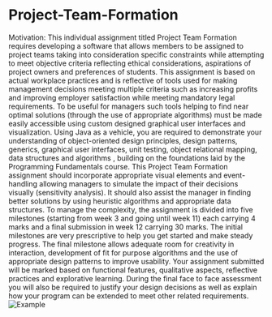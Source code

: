 # Project-Team-Formation
Motivation:  This  individual  assignment  titled  Project  Team  Formation  requires  developing  a  software  that  allows  members  to  be  assigned  to  project  teams  taking  into  consideration  specific  constraints  while  attempting  to  meet  objective  criteria  reflecting  ethical  considerations,  aspirations  of  project  owners  and  preferences  of  students.  This  assignment  is  based  on  actual  workplace  practices  and  is  reflective  of  tools  used  for  making  management  decisions  meeting multiple criteria such as increasing profits and improving employer satisfaction while meeting mandatory legal  requirements. To be useful for managers such tools helping to find near optimal solutions (through the use of appropriate  algorithms) must be made easily accessible using custom designed graphical user interfaces and visualization.   Using Java as a vehicle, you are required to demonstrate your understanding of object-oriented design principles, design  patterns,  generics,  graphical  user  interfaces,  unit  testing,  object  relational  mapping,  data  structures  and  algorithms ,  building  on  the  foundations  laid  by  the  Programming  Fundamentals  course.    This Project  Team  Formation  assignment  should incorporate appropriate visual elements and event-handling allowing managers to simulate the  impact  of  their  decisions  visually  (sensitivity  analysis).  It  should  also  assist  the  manager  in  finding  better  solutions  by  using  heuristic  algorithms  and  appropriate  data  structures.  To  manage  the  complexity,  the  assignment  is  divided  into  five  milestones  (starting from week 3 and going until week 11) each carrying 4 marks and a final submission in week 12 carrying 30 marks.  The initial milestones are very prescriptive to help you get started and make steady progress. The final milestone allows  adequate room for creativity in interaction, development of fit for purpose algorithms and the use of appropriate design  patterns  to  improve  usability.    Your  assignment  submitted  will  be  marked  based  on  functional  features,  qualitative  aspects, reflective practices and explorative learning. During the final face to face assessment you will also be required  to justify your design decisions as well as explain how your program can be extended to meet other related requirements. 
![Example](https://user-images.githubusercontent.com/87842051/149447321-e0e18095-305e-45d1-bb90-1539a21653e6.png)

